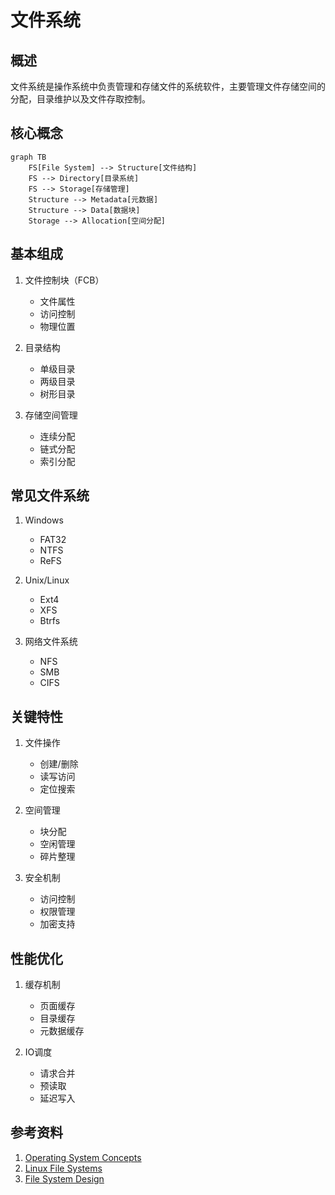 # 文件系统

## 概述
文件系统是操作系统中负责管理和存储文件的系统软件，主要管理文件存储空间的分配，目录维护以及文件存取控制。

## 核心概念
```mermaid
graph TB
    FS[File System] --> Structure[文件结构]
    FS --> Directory[目录系统]
    FS --> Storage[存储管理]
    Structure --> Metadata[元数据]
    Structure --> Data[数据块]
    Storage --> Allocation[空间分配]
```

## 基本组成
1. 文件控制块（FCB）
   - 文件属性
   - 访问控制
   - 物理位置

2. 目录结构
   - 单级目录
   - 两级目录
   - 树形目录

3. 存储空间管理
   - 连续分配
   - 链式分配
   - 索引分配

## 常见文件系统
1. Windows
   - FAT32
   - NTFS
   - ReFS

2. Unix/Linux
   - Ext4
   - XFS
   - Btrfs

3. 网络文件系统
   - NFS
   - SMB
   - CIFS

## 关键特性
1. 文件操作
   - 创建/删除
   - 读写访问
   - 定位搜索

2. 空间管理
   - 块分配
   - 空闲管理
   - 碎片整理

3. 安全机制
   - 访问控制
   - 权限管理
   - 加密支持

## 性能优化
1. 缓存机制
   - 页面缓存
   - 目录缓存
   - 元数据缓存

2. IO调度
   - 请求合并
   - 预读取
   - 延迟写入

## 参考资料
1. [Operating System Concepts](https://www.os-book.com/OS10/)
2. [Linux File Systems](https://www.kernel.org/doc/html/latest/filesystems/index.html)
3. [File System Design](https://www.usenix.org/legacy/publications/library/proceedings/usenix2000/general/full_papers/ganger/ganger.pdf)
